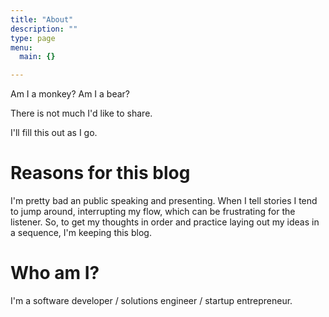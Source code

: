 ```yaml
---
title: "About"
description: ""
type: page
menu:
  main: {}

---
```


Am I a monkey? Am I a bear?

There is not much I'd like to share.

I'll fill this out as I go.



# Reasons for this blog

I'm pretty bad an public speaking and presenting. When I tell stories I tend to jump around, interrupting my flow, which can be frustrating for the listener. So, to get my thoughts in order and practice laying out my ideas in a sequence, I'm keeping this blog.

# Who am I?

I'm a software developer / solutions engineer / startup entrepreneur.
